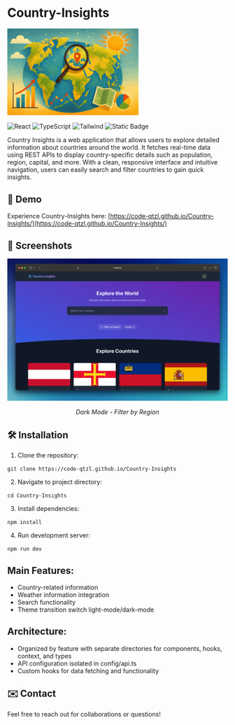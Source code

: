 # Country-Insights

<div align="left">
  <img src="screenshots/explore.png" alt="terminal hot ones cli" width="300"/>
</div>

![React](https://img.shields.io/badge/-React-61DAFB?logo=react&logoColor=black)
![TypeScript](https://img.shields.io/badge/-TypeScript-3178C6?logo=typescript&logoColor=white)
![Tailwind](https://img.shields.io/badge/Tailwind-%2306B6D4?style=flat&logo=Tailwind-CSS&logoColor=white)
![Static Badge](https://img.shields.io/badge/Vite-%23646CFF?style=flat&logo=Vite&&logoColor=white)

Country Insights is a web application that allows users to explore detailed information about countries around the world. It fetches real-time data using REST APIs to display country-specific details such as population, region, capital, and more. With a clean, responsive interface and intuitive navigation, users can easily search and filter countries to gain quick insights.

## 🚀 Demo

Experience Country-Insights here: [https://code-qtzl.github.io/Country-Insights/](https://code-qtzl.github.io/Country-Insights/)

## 📸 Screenshots

<div align="center">
  <img src="screenshots/home.png" alt="Dark Mode" width="600"/>
  <p><em>Dark Mode - Filter by Region</em></p>
</div>

## 🛠️ Installation

1. Clone the repository:

```
git clone https://code-qtzl.github.io/Country-Insights
```

2.  Navigate to project directory:

```
cd Country-Insights
```

3. Install dependencies:

```
npm install
```

4. Run development server:

```
npm run dev
```

## Main Features:

-   Country-related information
-   Weather information integration
-   Search functionality
-   Theme transition switch light-mode/dark-mode

## Architecture:

-   Organized by feature with separate directories for components, hooks, context, and types
-   API configuration isolated in config/api.ts
-   Custom hooks for data fetching and functionality

## ✉️ Contact

Feel free to reach out for collaborations or questions!
